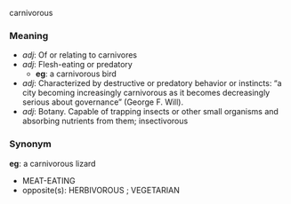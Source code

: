carnivorous
### Meaning
+ _adj_: Of or relating to carnivores
+ _adj_: Flesh-eating or predatory
	+ __eg__: a carnivorous bird
+ _adj_: Characterized by destructive or predatory behavior or instincts: “a city becoming increasingly carnivorous as it becomes decreasingly serious about governance” (George F. Will).
+ _adj_:  Botany. Capable of trapping insects or other small organisms and absorbing nutrients from them; insectivorous

### Synonym

__eg__: a carnivorous lizard

+ MEAT-EATING
+ opposite(s): HERBIVOROUS ; VEGETARIAN


